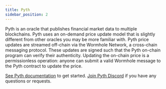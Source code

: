 ```yaml
---
title: Pyth
sidebar_position: 2
---
```


Pyth is an oracle that publishes financial market data to multiple blockchains.
Pyth uses an on-demand price update model that is slightly different from other oracles you may be more familiar with.
Pyth price updates are streamed off-chain via the Wormhole Network, a cross-chain messaging protocol. These updates are signed such that the Pyth on-chain program can verify their authenticity.
Updating the on-chain price is a permissionless operation: anyone can submit a valid Wormhole message to the Pyth contract to update the price.

[See Pyth documentation](https://docs.pyth.network/) to get started.
[Join Pyth Discord](https://discord.gg/invite/PythNetwork) if you have any questions or requests.
